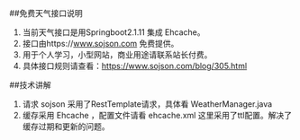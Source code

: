 ##免费天气接口说明

1. 当前天气接口是用Springboot2.1.11 集成 Ehcache。
2. 接口由https://www.sojson.com 免费提供。
3. 用于个人学习，小型网站，商业用途请联系站长付费。
4. 具体接口规则请查看：https://www.sojson.com/blog/305.html 

##技术讲解
1. 请求 sojson 采用了RestTemplate请求，具体看 WeatherManager.java
2. 缓存采用 Ehcache ，配置文件请看 ehcache.xml 这里采用了ttl配置。解决了缓存过期和更新的问题。
